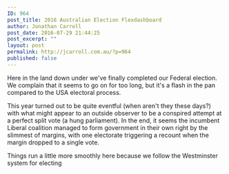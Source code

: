 ```yaml
---
ID: 964
post_title: 2016 Australian Election Flexdashboard
author: Jonathan Carroll
post_date: 2016-07-29 21:44:25
post_excerpt: ""
layout: post
permalink: http://jcarroll.com.au/?p=964
published: false
---
```

Here in the land down under we've finally completed our Federal election. We complain that it seems to go on for too long, but it's a flash in the pan compared to the USA electoral process. 

<!--more-->



This year turned out to be quite eventful (when aren't they these days?) with what might appear to an outside observer to be a conspired attempt at a perfect split vote (a hung parliament). In the end, it seems the incumbent Liberal coalition managed to form government in their own right by the slimmest of margins, with one electorate triggering a recount when the margin dropped to a single vote. 

Things run a little more smoothly here because we follow the Westminster system for electing